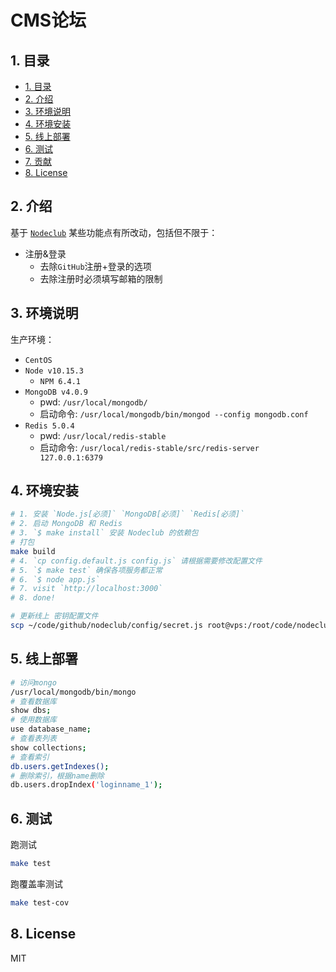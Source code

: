 # CMS论坛

## 1. 目录

<!-- TOC -->

- [1. 目录](#1-目录)
- [2. 介绍](#2-介绍)
- [3. 环境说明](#3-环境说明)
- [4. 环境安装](#4-环境安装)
- [5. 线上部署](#5-线上部署)
- [6. 测试](#6-测试)
- [7. 贡献](#7-贡献)
- [8. License](#8-license)

<!-- /TOC -->

## 2. 介绍

基于 [`Nodeclub`](https://github.com/cnodejs/nodeclub)
某些功能点有所改动，包括但不限于：

- 注册&登录
  - 去除`GitHub`注册+登录的选项
  - 去除注册时必须填写邮箱的限制

## 3. 环境说明

生产环境：

- `CentOS`
- `Node v10.15.3`
  - `NPM 6.4.1`
- `MongoDB v4.0.9`
  - pwd: `/usr/local/mongodb/`
  - 启动命令: `/usr/local/mongodb/bin/mongod --config mongodb.conf`
- `Redis 5.0.4`
  - pwd: `/usr/local/redis-stable`
  - 启动命令: `/usr/local/redis-stable/src/redis-server 127.0.0.1:6379`

## 4. 环境安装

```bash
# 1. 安装 `Node.js[必须]` `MongoDB[必须]` `Redis[必须]`
# 2. 启动 MongoDB 和 Redis
# 3. `$ make install` 安装 Nodeclub 的依赖包
# 打包
make build
# 4. `cp config.default.js config.js` 请根据需要修改配置文件
# 5. `$ make test` 确保各项服务都正常
# 6. `$ node app.js`
# 7. visit `http://localhost:3000`
# 8. done!

# 更新线上 密钥配置文件
scp ~/code/github/nodeclub/config/secret.js root@vps:/root/code/nodeclub/config/
```

## 5. 线上部署

```bash
# 访问mongo
/usr/local/mongodb/bin/mongo
# 查看数据库
show dbs;
# 使用数据库
use database_name;
# 查看表列表
show collections;
# 查看索引
db.users.getIndexes();
# 删除索引，根据name删除
db.users.dropIndex('loginname_1');
```

## 6. 测试

跑测试

```bash
make test
```

跑覆盖率测试

```bash
make test-cov
```

## 8. License

MIT

